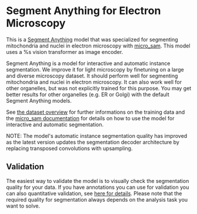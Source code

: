 # Segment Anything for Electron Microscopy

This is a [Segment Anything](https://segment-anything.com/) model that was specialized for segmenting mitochondria and nuclei in electron microscopy with [micro_sam](https://github.com/computational-cell-analytics/micro-sam).
This model uses a %s vision transformer as image encoder.

Segment Anything is a model for interactive and automatic instance segmentation.
We improve it for light microscopy by finetuning on a large and diverse microscopy dataset.
It should perform well for segmenting mitochondria and nuclei in electron microscopy. It can also work well for other organelles, but was not explicitly trained for this purpose. You may get better results for other organelles (e.g. ER or Golgi) with the default Segment Anything models.

See [the dataset overview](https://github.com/computational-cell-analytics/micro-sam/blob/master/doc/datasets/em_organelles_v%i.md) for further informations on the training data and the [micro_sam documentation](https://computational-cell-analytics.github.io/micro-sam/micro_sam.html) for details on how to use the model for interactive and automatic segmentation.

NOTE: The model's automatic instance segmentation quality has improved as the latest version updates the segmentation decoder architecture by replacing transposed convolutions with upsampling.


## Validation

The easiest way to validate the model is to visually check the segmentation quality for your data.
If you have annotations you can use for validation you can also quantitative validation, see [here for details](https://computational-cell-analytics.github.io/micro-sam/micro_sam.html#9-how-can-i-evaluate-a-model-i-have-finetuned).
Please note that the required quality for segmentation always depends on the analysis task you want to solve.
